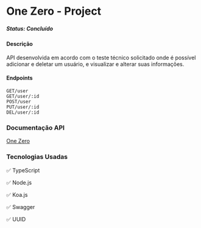 <h1>One Zero - Project </h1> 
<h5> Status: Concluído </h5> 

<h4> Descrição </h4>
<p>API desenvolvida em acordo com o teste técnico solicitado onde é possível adicionar e deletar um usuário, e visualizar e alterar suas informações.</p>

<h4> Endpoints </h4>

    GET/user
    GET/user/:id
    POST/user
    PUT/user/:id
    DEL/user/:id
    
<h3>Documentação API</h3> 
<a bolder href='https://app.swaggerhub.com/apis-docs/flanconi/one-zero_project/1.0.0'>One Zero</a>

<h3>Tecnologias Usadas</h3> 
<p> ✅ TypeScript </p>
<p> ✅ Node.js </p>
<p> ✅ Koa.js </p>
<p> ✅ Swagger </p>
<p> ✅ UUID </p>
